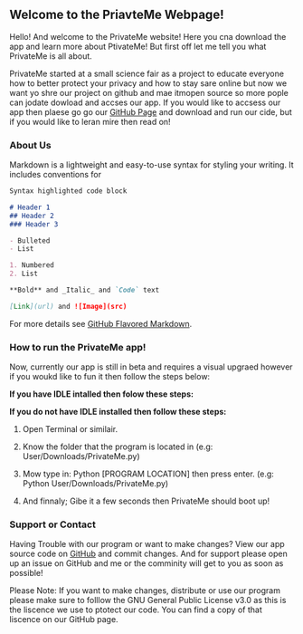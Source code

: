 
## Welcome to the PriavteMe Webpage!

Hello! And welcome to the PrivateMe website! Here you cna download the app and learn more about PtivateMe! But first off let me tell you what PrivateMe is all about.

PrivateMe started at a small science fair as a project to educate everyone how to better protect your privacy and how to stay sare online but now we want yo shre our project on github and mae itmopen source so more pople can jodate dowload and accses our app. If you would like to accsess our app then plaese go go our [GitHub Page](https://github.com/Topscientist/privateme.github.io/) and download and run our cide, but if you would like to leran mire then read on!

### About Us

Markdown is a lightweight and easy-to-use syntax for styling your writing. It includes conventions for

```markdown
Syntax highlighted code block

# Header 1
## Header 2
### Header 3

- Bulleted
- List

1. Numbered
2. List

**Bold** and _Italic_ and `Code` text

[Link](url) and ![Image](src)
```

For more details see [GitHub Flavored Markdown](https://guides.github.com/features/mastering-markdown/).

### How to run the PrivateMe app!

Now, currently our app is still in beta and requires a visual upgraed however if you woukd like to fun it then follow the steps below:

**If you have IDLE intalled then folow these steps:**

**If you do not have IDLE installed then follow these steps:**

1) Open Terminal or similair.

2) Know the folder that the program is located in (e.g: User/Downloads/PrivateMe.py)

3) Mow type in: Python [PROGRAM LOCATION] then press enter. (e.g: Python User/Downloads/PrivateMe.py)

4) And finnaly; Gibe it a few seconds then PrivateMe should boot up!

### Support or Contact

Having Trouble with our program or want to make changes?
View our app source code on [GitHub](https://github.com/Topscientist/privateme.github.io/) and commit changes. And for support please open up an issue on GitHub and me or the comminity will get to you as soon as possible!

Please Note: If you want to make changes, distribute or use our program please make sure to folllow the GNU General Public License v3.0 as this is the liscence we use to ptotect our code. You can find a copy of that liscence on our GitHub page.
